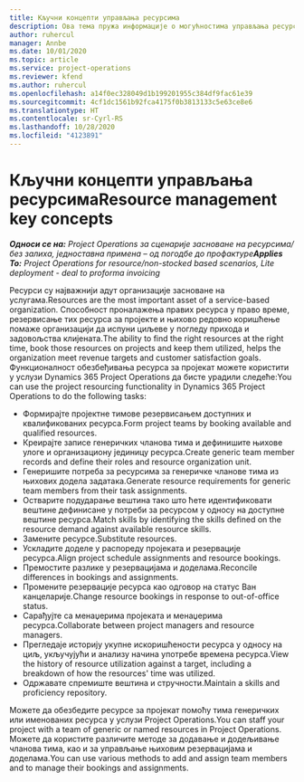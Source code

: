 ```yaml
---
title: Кључни концепти управљања ресурсима
description: Ова тема пружа информације о могућностима управљања ресурсима у услузи Microsoft Dynamics Project Operations.
author: ruhercul
manager: Annbe
ms.date: 10/01/2020
ms.topic: article
ms.service: project-operations
ms.reviewer: kfend
ms.author: ruhercul
ms.openlocfilehash: a14f0ec328049d1b199201955c384df9fac61e39
ms.sourcegitcommit: 4cf1dc1561b92fca4175f0b3813133c5e63ce8e6
ms.translationtype: HT
ms.contentlocale: sr-Cyrl-RS
ms.lasthandoff: 10/28/2020
ms.locfileid: "4123891"
---
```

# <a name="resource-management-key-concepts"></a><span data-ttu-id="89897-103">Кључни концепти управљања ресурсима</span><span class="sxs-lookup"><span data-stu-id="89897-103">Resource management key concepts</span></span>

<span data-ttu-id="89897-104">_**Односи се на:** Project Operations за сценарије засноване на ресурсима/без залиха, једноставна примена – од погодбе до профактуре_</span><span class="sxs-lookup"><span data-stu-id="89897-104">_**Applies To:** Project Operations for resource/non-stocked based scenarios, Lite deployment - deal to proforma invoicing_</span></span>

<span data-ttu-id="89897-105">Ресурси су најважнији адут организације засноване на услугама.</span><span class="sxs-lookup"><span data-stu-id="89897-105">Resources are the most important asset of a service-based organization.</span></span> <span data-ttu-id="89897-106">Способност проналажења правих ресурса у право време, резервисање тих ресурса за пројекте и њихово редовно коришћење помаже организацији да испуни циљеве у погледу прихода и задовољства клијената.</span><span class="sxs-lookup"><span data-stu-id="89897-106">The ability to find the right resources at the right time, book those resources on projects and keep them utilized, helps the organization meet revenue targets and customer satisfaction goals.</span></span> <span data-ttu-id="89897-107">Функционалност обезбеђивања ресурса за пројекат можете користити у услузи Dynamics 365 Project Operations да бисте урадили следеће:</span><span class="sxs-lookup"><span data-stu-id="89897-107">You can use the project resourcing functionality in Dynamics 365 Project Operations to do the following tasks:</span></span>

- <span data-ttu-id="89897-108">Формирајте пројектне тимове резервисањем доступних и квалификованих ресурса.</span><span class="sxs-lookup"><span data-stu-id="89897-108">Form project teams by booking available and qualified resources.</span></span>
- <span data-ttu-id="89897-109">Креирајте записе генеричких чланова тима и дефинишите њихове улоге и организациону јединицу ресурса.</span><span class="sxs-lookup"><span data-stu-id="89897-109">Create generic team member records and define their roles and resource organization unit.</span></span>
- <span data-ttu-id="89897-110">Генеришите потреба за ресурсима за генеричке чланове тима из њихових додела задатака.</span><span class="sxs-lookup"><span data-stu-id="89897-110">Generate resource requirements for generic team members from their task assignments.</span></span>
- <span data-ttu-id="89897-111">Остварите подударање вештина тако што ћете идентификовати вештине дефинисане у потреби за ресурсом у односу на доступне вештине ресурса.</span><span class="sxs-lookup"><span data-stu-id="89897-111">Match skills by identifying the skills defined on the resource demand against available resource skills.</span></span>
- <span data-ttu-id="89897-112">Замените ресурсе.</span><span class="sxs-lookup"><span data-stu-id="89897-112">Substitute resources.</span></span>
- <span data-ttu-id="89897-113">Ускладите доделе у распореду пројеката и резервације ресурса.</span><span class="sxs-lookup"><span data-stu-id="89897-113">Align project schedule assignments and resource bookings.</span></span>
- <span data-ttu-id="89897-114">Премостите разлике у резервацијама и доделама.</span><span class="sxs-lookup"><span data-stu-id="89897-114">Reconcile differences in bookings and assignments.</span></span>
- <span data-ttu-id="89897-115">Промените резервације ресурса као одговор на статус Ван канцеларије.</span><span class="sxs-lookup"><span data-stu-id="89897-115">Change resource bookings in response to out-of-office status.</span></span>
- <span data-ttu-id="89897-116">Сарађујте са менаџерима пројеката и менаџерима ресурса.</span><span class="sxs-lookup"><span data-stu-id="89897-116">Collaborate between project managers and resource managers.</span></span>
- <span data-ttu-id="89897-117">Прегледаје историју укупне искоришћености ресурса у односу на циљ, укључујући и анализу начина употребе времена ресурса.</span><span class="sxs-lookup"><span data-stu-id="89897-117">View the history of resource utilization against a target, including a breakdown of how the resources' time was utilized.</span></span>
- <span data-ttu-id="89897-118">Одржавате спремиште вештина и стручности.</span><span class="sxs-lookup"><span data-stu-id="89897-118">Maintain a skills and proficiency repository.</span></span>


<span data-ttu-id="89897-119">Можете да обезбедите ресурсе за пројекат помоћу тима генеричких или именованих ресурса у услузи Project Operations.</span><span class="sxs-lookup"><span data-stu-id="89897-119">You can staff your project with a team of generic or named resources in Project Operations.</span></span> <span data-ttu-id="89897-120">Можете да користите различите методе за додавање и додељивање чланова тима, као и за управљање њиховим резервацијама и доделама.</span><span class="sxs-lookup"><span data-stu-id="89897-120">You can use various methods to add and assign team members and to manage their bookings and assignments.</span></span> 

